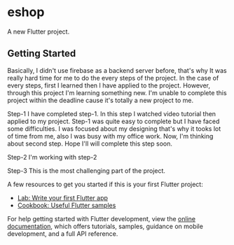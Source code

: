 # eshop

A new Flutter project.

## Getting Started
Basically, I didn't use firebase as a backend server before, that's why It was really hard time for me to do the every steps of the project. In the case of every steps, first I learned then I have applied to the project. However, through this project I'm learning something new. I'm unable to complete this project within the deadline cause it's totally a new project to me.

Step-1
I have completed step-1. In this step I watched video tutorial then applied to my project. Step-1 was quite easy to complete but I have faced some difficulties. I was focused about my designing that's why it tooks lot of time from me, also I was busy with my office work. Now, I'm thinking about second step. Hope I'll will complete this step soon.

Step-2
I'm working with step-2

Step-3
This is the most challenging part of the project.

A few resources to get you started if this is your first Flutter project:

- [Lab: Write your first Flutter app](https://docs.flutter.dev/get-started/codelab)
- [Cookbook: Useful Flutter samples](https://docs.flutter.dev/cookbook)

For help getting started with Flutter development, view the
[online documentation](https://docs.flutter.dev/), which offers tutorials,
samples, guidance on mobile development, and a full API reference.
